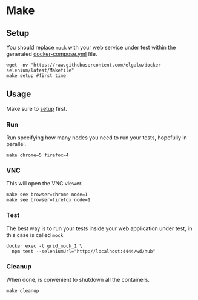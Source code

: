 # Make

## Setup
You should replace `mock` with your web service under test within the generated [docker-compose.yml][] file.

    wget -nv "https://raw.githubusercontent.com/elgalu/docker-selenium/latest/Makefile"
    make setup #first time

## Usage
Make sure to [setup](#setup) first.

### Run
Run spceifying how many nodes you need to run your tests, hopefully in parallel.

    make chrome=5 firefox=4

### VNC
This will open the VNC viewer.

    make see browser=chrome node=1
    make see browser=firefox node=1

### Test
The best way is to run your tests inside your web application under test, in this case is called `mock`

    docker exec -t grid_mock_1 \
      npm test --seleniumUrl="http://localhost:4444/wd/hub"

### Cleanup
When done, is convenient to shutdown all the containers.

    make cleanup


[docker-compose.yml]: ../docker-compose.yml
